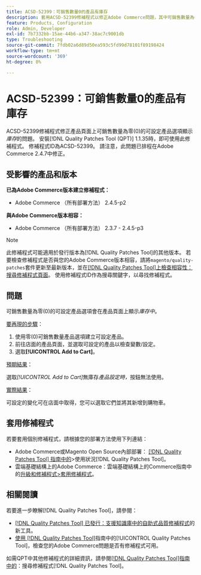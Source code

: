 ```yaml
---
title: ACSD-52399：可銷售數量0的產品有庫存
description: 套用ACSD-52399修補程式以修正Adobe Commerce問題，其中可銷售數量為0的可設定產品選項在產品頁面上顯示*庫存*。
feature: Products, Configuration
role: Admin, Developer
exl-id: 7b7332bb-15ae-44b6-a347-38ac7c9001db
type: Troubleshooting
source-git-commit: 7fdb02a6d89d50ea593c5fd99d78101f89198424
workflow-type: tm+mt
source-wordcount: '369'
ht-degree: 0%

---
```


# ACSD-52399：可銷售數量0的產品有庫存

ACSD-52399修補程式修正產品頁面上可銷售數量為零(0)的可設定產品選項顯示&#x200B;*庫存*&#x200B;的問題。 安裝[!DNL Quality Patches Tool (QPT)] 1.1.35時，即可使用此修補程式。 修補程式ID為ACSD-52399。 請注意，此問題已排程在Adobe Commerce 2.4.7中修正。

## 受影響的產品和版本

**已為Adobe Commerce版本建立修補程式：**

* Adobe Commerce （所有部署方法） 2.4.5-p2

**與Adobe Commerce版本相容：**

* Adobe Commerce （所有部署方法） 2.3.7 - 2.4.5-p3

>[!NOTE]
>
>此修補程式可能適用於發行版本為[!DNL Quality Patches Tool]的其他版本。 若要檢查修補程式是否與您的Adobe Commerce版本相容，請將`magento/quality-patches`套件更新至最新版本，並在[[!DNL Quality Patches Tool]上檢查相容性：搜尋修補程式頁面](https://experienceleague.adobe.com/tools/commerce-quality-patches/index.html)。 使用修補程式ID作為搜尋關鍵字，以尋找修補程式。

## 問題

可銷售數量為零(0)的可設定產品選項會在產品頁面上顯示&#x200B;*庫存中*。

<u>要再現的步驟</u>：

1. 使用零(0)可銷售數量產品選項建立可設定產品。
1. 前往店面的產品頁面，並選取可設定的產品以檢查變數/設定。
1. 選取&#x200B;**[!UICONTROL Add to Cart]**。

<u>預期結果</u>：

選取&#x200B;*[!UICONTROL Add to Cart]*&#x200B;無庫存&#x200B;*產品設定時，*&#x200B;按鈕無法使用。

<u>實際結果</u>：

可設定的變化可在店面中取得，您可以選取它們並將其新增到購物車。

## 套用修補程式

若要套用個別修補程式，請根據您的部署方法使用下列連結：

* Adobe Commerce或Magento Open Source內部部署： [[!DNL Quality Patches Tool] 指南中的](/help/tools/quality-patches-tool/usage.md)>使用狀況[!DNL Quality Patches Tool]。
* 雲端基礎結構上的Adobe Commerce：雲端基礎結構上的Commerce指南中的[升級和修補程式>套用修補程式](https://experienceleague.adobe.com/docs/commerce-cloud-service/user-guide/develop/upgrade/apply-patches.html)。

## 相關閱讀

若要進一步瞭解[!DNL Quality Patches Tool]，請參閱：

* [[!DNL Quality Patches Tool] 已發行：支援知識庫中的自助式品質修補程式](https://experienceleague.adobe.com/en/docs/commerce-operations/tools/quality-patches-tool/quality-patches-tool-to-self-serve-quality-patches)的新工具。
* [使用 [!DNL Quality Patches Tool]](/help/tools/quality-patches-tool/patches-available-in-qpt/check-patch-for-magento-issue-with-magento-quality-patches.md)指南中的[!UICONTROL Quality Patches Tool]，檢查您的Adobe Commerce問題是否有修補程式可用。


如需QPT中其他修補程式的詳細資訊，請參閱[[!DNL Quality Patches Tool]指南中的](https://experienceleague.adobe.com/tools/commerce-quality-patches/index.html)：搜尋修補程式[!DNL Quality Patches Tool]。
